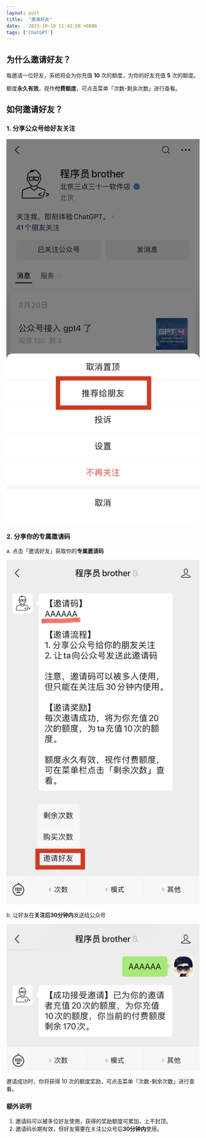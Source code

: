 ```yaml
---
layout: post
title:  "邀请好友"
date:   2023-10-18 11:42:50 +0800
tags: ['ChatGPT']
---
```


## 为什么邀请好友？
每邀请一位好友，系统将会为你充值 **10** 次的额度，为你的好友充值 **5** 次的额度。

额度**永久有效**，视作**付费额度**，可点击菜单「次数-剩余次数」进行查看。

## 如何邀请好友？
### 1. 分享公众号给好友关注
![](/assets/invitation-brother/share_brother.jpg)
### 2. 分享你的专属邀请码
a. 点击「邀请好友」获取你的**专属邀请码**

![](/assets/invitation-brother/invite_button.jpg)

b. 让好友在**关注后30分钟内**发送给公众号

![](/assets/invitation-brother/invite_success.jpeg)

邀请成功时，你将获得 10 次的额度奖励，可点击菜单「次数-剩余次数」进行查看。

### 额外说明
1. 邀请码可以被多位好友使用，获得的奖励额度可累加，上不封顶。
2. 邀请码长期有效，但好友需要在关注公众号后**30分钟内**使用。